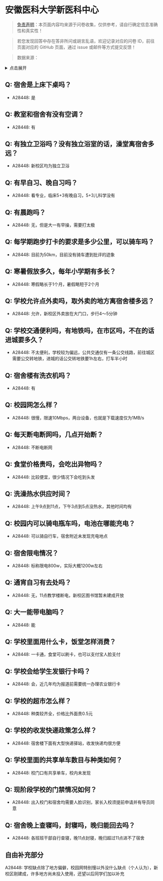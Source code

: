 # 安徽医科大学新医科中心

> [免责声明](https://colleges.chat/#_3)：本页面内容均来源于问卷收集，仅供参考，请自行确定信息准确性和真实性！

> 若您发现回答中存在答非所问或胡言乱语，欢迎记录对应的问卷 ID，前往页面对应的 GitHub 页面，通过 issue 或邮件等方式提交反馈！

> 数据来源：

<details><summary>点击展开</summary>
<ul>
<li>A28448: 3202084267@qq.com (2025 年 06 月)</li>
</ul>
</details>

## Q: 宿舍是上床下桌吗？

- A28448: 是

## Q: 教室和宿舍有没有空调？

- A28448: 有

## Q: 有独立卫浴吗？没有独立浴室的话，澡堂离宿舍多远？

- A28448: 新校区均为独立卫浴

## Q: 有早自习、晚自习吗？

- A28448: 看专业，临床5+3有晚自习，5+3儿科学没有

## Q: 有晨跑吗？

- A28448: 无，但是大一有早操，需要打太极

## Q: 每学期跑步打卡的要求是多少公里，可以骑车吗？

- A28448: 目前为50km，目前没有骑车遭到批评的迹象

## Q: 寒暑假放多久，每年小学期有多长？

- A28448: 寒假略长于1个月，暑假略短于2个月

## Q: 学校允许点外卖吗，取外卖的地方离宿舍楼多远？

- A28448: 允许，新校区外卖放在大门口，步行4～5分钟

## Q: 学校交通便利吗，有地铁吗，在市区吗，不在的话进城要多久？

- A28448: 不太便利，学校较为偏远，公共交通仅有一条公交线路，前往城区需要公交转地铁，进城的话公交转地铁要1h左右，打车半小时

## Q: 宿舍楼有洗衣机吗？

- A28448: 有

## Q: 校园网怎么样？

- A28448: 很慢，限速10Mbps，两台设备，也就是下载速度仅为1MB/s

## Q: 每天断电断网吗，几点开始断？

- A28448: 不断电断网

## Q: 食堂价格贵吗，会吃出异物吗？

- A28448: 比较便宜，很少情况下会吃到头发

## Q: 洗澡热水供应时间？

- A28448: 上午9点到11点，下午3点到5点没热水，其他时间均有

## Q: 校园内可以骑电瓶车吗，电池在哪能充电？

- A28448: 可以骑自行车，宿舍附近未发现充电地点

## Q: 宿舍限电情况？

- A28448: 标称限电800w，实际大概1200w左右

## Q: 通宵自习有去处吗？

- A28448: 无，11点教学楼断电，新校区图书馆暂未建成开放

## Q: 大一能带电脑吗？

- A28448: 能

## Q: 学校里面用什么卡，饭堂怎样消费？

- A28448: 一卡通，食堂可以刷卡，也可以支付宝人脸支付

## Q: 学校会给学生发银行卡吗？

- A28448: 会，近几年均为报道前需要统一办理农业银行卡

## Q: 学校的超市怎么样？

- A28448: 种类较齐全，价格比外面贵0.5元

## Q: 学校的收发快递政策怎么样？

- A28448: 宿舍楼下面有大型快递驿站，收发快递均很方便

## Q: 学校里面的共享单车数目与种类如何？

- A28448: 校门口有共享单车，校内未发现

## Q: 现阶段学校的门禁情况如何？

- A28448: 出入校门和宿舍均需要人脸识别，家长入校须提前申请并有导员同意

## Q: 宿舍晚上查寝吗，封寝吗，晚归能回去吗？

- A28448: 各班班干部自行查寝，晚11点封寝，晚归超过11点进不了宿舍

## 自由补充部分

A28448: 学校缺点除了地方偏僻，校园网特别慢以外没什么缺点（个人认为），新校区刚建成，许多地方尚未投入使用，还望以后同学们加以补充